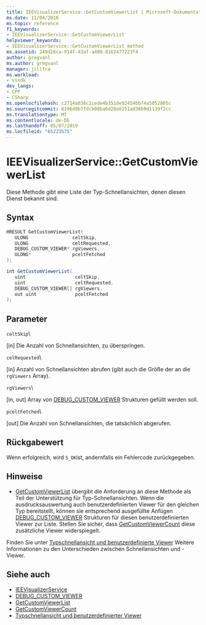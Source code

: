 ```yaml
---
title: IEEVisualizerService::GetCustomViewerList | Microsoft-Dokumentation
ms.date: 11/04/2016
ms.topic: reference
f1_keywords:
- IEEVisualizerService::GetCustomViewerList
helpviewer_keywords:
- IEEVisualizerService::GetCustomViewerList method
ms.assetid: 249d26ca-914f-43af-a400-8162477223f4
author: gregvanl
ms.author: gregvanl
manager: jillfra
ms.workload:
- vssdk
dev_langs:
- CPP
- CSharp
ms.openlocfilehash: c2714a038c2cede4b351de92454bb74a5052805c
ms.sourcegitcommit: 6196d0b7fdcb08ba6d28a8151ad36b8d1139f2cc
ms.translationtype: MT
ms.contentlocale: de-DE
ms.lasthandoff: 05/07/2019
ms.locfileid: "65223575"
---
```

# <a name="ieevisualizerservicegetcustomviewerlist"></a>IEEVisualizerService::GetCustomViewerList
Diese Methode gibt eine Liste der Typ-Schnellansichten, denen diesen Dienst bekannt sind.

## <a name="syntax"></a>Syntax

```cpp
HRESULT GetCustomViewerList(
   ULONG                celtSkip,
   ULONG                celtRequested,
   DEBUG_CUSTOM_VIEWER* rgViewers,
   ULONG*               pceltFetched
);
```

```csharp
int GetCustomViewerList(
   uint                  celtSkip,
   uint                  celtRequested,
   DEBUG_CUSTOM_VIEWER[] rgViewers,
   out uint              pceltFetched
);
```

## <a name="parameters"></a>Parameter
 `celtSkip`\

 [in] Die Anzahl von Schnellansichten, zu überspringen.

 `celRequested`\

 [in] Anzahl von Schnellansichten abrufen (gibt auch die Größe der an die `rgViewers` Array).

 `rgViewers`\

 [in, out] Array von [DEBUG_CUSTOM_VIEWER](../../../extensibility/debugger/reference/debug-custom-viewer.md) Strukturen gefüllt werden soll.

 `pceltFetched`\

 [out] Die Anzahl von Schnellansichten, die tatsächlich abgerufen.

## <a name="return-value"></a>Rückgabewert
 Wenn erfolgreich, wird `S_OK`ist, andernfalls ein Fehlercode zurückgegeben.

## <a name="remarks"></a>Hinweise
- [GetCustomViewerList](../../../extensibility/debugger/reference/idebugproperty3-getcustomviewerlist.md) übergibt die Anforderung an diese Methode als Teil der Unterstützung für Typ-Schnellansichten. Wenn die ausdrucksauswertung auch benutzerdefinierten Viewer für den gleichen Typ bereitstellt, können sie entsprechend ausgefüllte Anfügen [DEBUG_CUSTOM_VIEWER](../../../extensibility/debugger/reference/debug-custom-viewer.md) Strukturen für diesen benutzerdefinierten Viewer zur Liste. Stellen Sie sicher, dass [GetCustomViewerCount](../../../extensibility/debugger/reference/idebugproperty3-getcustomviewercount.md) diese zusätzliche Viewer widerspiegelt.

 Finden Sie unter [Typschnellansicht und benutzerdefinierte Viewer](../../../extensibility/debugger/type-visualizer-and-custom-viewer.md) Weitere Informationen zu den Unterschieden zwischen Schnellansichten und -Viewer.

## <a name="see-also"></a>Siehe auch
- [IEEVisualizerService](../../../extensibility/debugger/reference/ieevisualizerservice.md)
- [DEBUG_CUSTOM_VIEWER](../../../extensibility/debugger/reference/debug-custom-viewer.md)
- [GetCustomViewerList](../../../extensibility/debugger/reference/idebugproperty3-getcustomviewerlist.md)
- [GetCustomViewerCount](../../../extensibility/debugger/reference/idebugproperty3-getcustomviewercount.md)
- [Typschnellansicht und benutzerdefinierter Viewer](../../../extensibility/debugger/type-visualizer-and-custom-viewer.md)